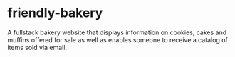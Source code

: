 # friendly-bakery
A fullstack bakery website that displays information on cookies, cakes and muffins offered for sale as well as enables someone to receive a catalog of items sold via email.
